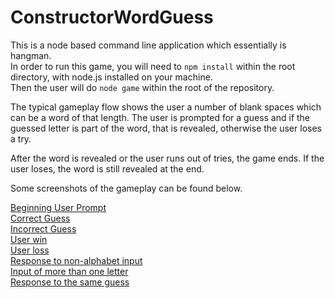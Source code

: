 # ConstructorWordGuess

This is a node based command line application which essentially is hangman.  
In order to run this game, you will need to `npm install` within the root directory, with node.js installed on your machine.  
Then the user will do `node game` within the root of the repository.

The typical gameplay flow shows the user a number of blank spaces which can be a word of that length. The user is prompted for a guess
and if the guessed letter is part of the word, that is revealed, otherwise the user loses a try.

After the word is revealed or the user runs out of tries, the game ends. If the user loses, the word is still revealed at the end. 


Some screenshots of the gameplay can be found below.

[Beginning User Prompt](./assets/gamestart.png)  
[Correct Guess](./assets/correct.png)  
[Incorrect Guess](./assets/incorrect.png)  
[User win](./assets/WIN.png)  
[User loss](./assets/loss.png)  
[Response to non-alphabet input](./assets/special.png)  
[Input of more than one letter](./assets/morethanone.png)  
[Response to the same guess](./assets/again.png)
